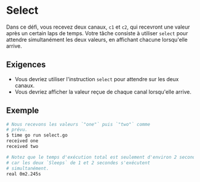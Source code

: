 # Select

Dans ce défi, vous recevez deux canaux, `c1` et `c2`, qui recevront une valeur après un certain laps de temps. Votre tâche consiste à utiliser `select` pour attendre simultanément les deux valeurs, en affichant chacune lorsqu'elle arrive.

## Exigences

- Vous devriez utiliser l'instruction `select` pour attendre sur les deux canaux.
- Vous devriez afficher la valeur reçue de chaque canal lorsqu'elle arrive.

## Exemple

```sh
# Nous recevons les valeurs `"one"` puis `"two"` comme
# prévu.
$ time go run select.go
received one
received two

# Notez que le temps d'exécution total est seulement d'environ 2 secondes
# car les deux `Sleeps` de 1 et 2 secondes s'exécutent
# simultanément.
real 0m2.245s
```
